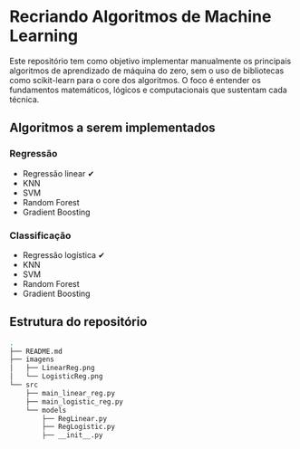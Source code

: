 # Recriando Algoritmos de Machine Learning

Este repositório tem como objetivo implementar manualmente os principais algoritmos de aprendizado de máquina do zero, sem o uso de bibliotecas como scikit-learn para o core dos algoritmos. O foco é entender os fundamentos matemáticos, lógicos e computacionais que sustentam cada técnica.

## Algoritmos a serem implementados

### Regressão

- Regressão linear ✔
- KNN
- SVM
- Random Forest
- Gradient Boosting

### Classificação

- Regressão logística ✔
- KNN
- SVM
- Random Forest
- Gradient Boosting

## Estrutura do repositório
```bash
.
├── README.md
├── imagens
│   ├── LinearReg.png
│   └── LogisticReg.png
└── src
    ├── main_linear_reg.py
    ├── main_logistic_reg.py
    └── models
        ├── RegLinear.py
        ├── RegLogistic.py
        ├── __init__.py

```